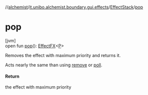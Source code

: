 //[alchemist](../../../index.md)/[it.unibo.alchemist.boundary.gui.effects](../index.md)/[EffectStack](index.md)/[pop](pop.md)

# pop

[jvm]\
open fun [pop](pop.md)(): [EffectFX](../-effect-f-x/index.md)<[P](../../it.unibo.alchemist.boundary.gui.effects.json/-effect-group-adapter/index.md)>

Removes the effect with maximum priority and returns it. 

 Acts nearly the same than using [remove](remove.md) or [poll](poll.md).

#### Return

the effect with maximum priority
